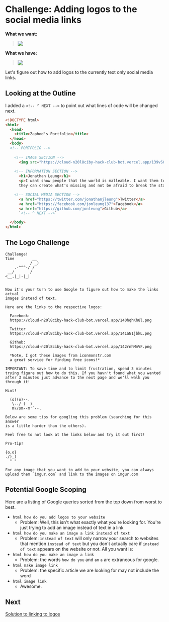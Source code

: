 # Challenge: Adding logos to the social media links

__What we want:__

> ![](img/social_media.png)

__What we have:__

> ![](img/links_subimage.png)

Let's figure out how to add logos to the currently text only social media links.

## Looking at the Outline

I added a `<!-- ^ NEXT -->` to point out what lines of code will be changed next.

```html
<!DOCTYPE html>
<html>
  <head>
    <title>Zaphod's Portfolio</title>
  </head>
  <body>
  <!-- PORTFOLIO -->
  
    <!-- IMAGE SECTION -->
      <img src="https://cloud-n20l8ciby-hack-club-bot.vercel.app/139vS0HhER.jpg" alt="Photo of Jonathan">
  
    <!-- INFORMATION SECTION -->
      <h1>Jonathan Leung</h1>
      <p>I want show people that the world is malleable. I want them to know 
      they can create what's missing and not be afraid to break the status quo.</p>

    <!-- SOCIAL MEDIA SECTION -->
      <a href="https://twitter.com/jonathanjleung">Twitter</a>
      <a href="https://facebook.com/jonleung137">Facebook</a>
      <a href="https://github.com/jonleung">Github</a>
      `<!-- ^ NEXT -->`

  </body>
</html>
```

## The Logo Challenge

```
Challenge!  
Time        __
           / _)   
    .-^^^-/ /
 __/       /
<__.|_|-|_|


Now it's your turn to use Google to figure out how to make the links actual 
images instead of text.

Here are the links to the respective logos:

  Facebook:
  https://cloud-n20l8ciby-hack-club-bot.vercel.app/140hqhKh8l.png

  Twitter
  https://cloud-n20l8ciby-hack-club-bot.vercel.app/141aN1jbkL.png

  Github:
  https://cloud-n20l8ciby-hack-club-bot.vercel.app/142rnhMmVF.png

  *Note, I got these images from iconmonstr.com
  a great service for finding free icons!*

IMPORTANT: To save time and to limit frustration, spend 3 minutes trying figure out how to do this. If you havn't found what you wanted after 3 minutes just advance to the next page and we'll walk you through it!
```

```
Hint!  

  (o)(o)--.
   \../ (  )
   m\/sm--m'`--.

Below are some tips for googling this problem (searching for this answer
is a little harder than the others).

Feel free to not look at the links below and try it out first!
```

```
Pro-tip!

{o,o}
./)_)
  " "

For any image that you want to add to your website, you can always upload them `imgur.com` and link to the images on imgur.com
```


## Potential Google Scoping
Here are a listing of Google queries sorted from the top down from worst to best.

- `html how do you add logos to your website`
    - Problem: Well, this isn't what exactly what you're looking for. You're just trying to add an image instead of text in a link
- `html how do you make an image a link instead of text`
    - Problem: `instead of text` will only narrow your search to websites that mention `instead of text` but you don't actually care if `instead of text` appears on the website or not. All you want is:
- `html how do you make an image a link`
    - Problem: the words `how do you` and `an` `a` are extraneous for google.
- `html make image link`
  - Problem: the specific article we are looking for may not include the word 
- `html image link`
  - Awesome.

## Next

[Solution to linking to logos](logos_solution.md)